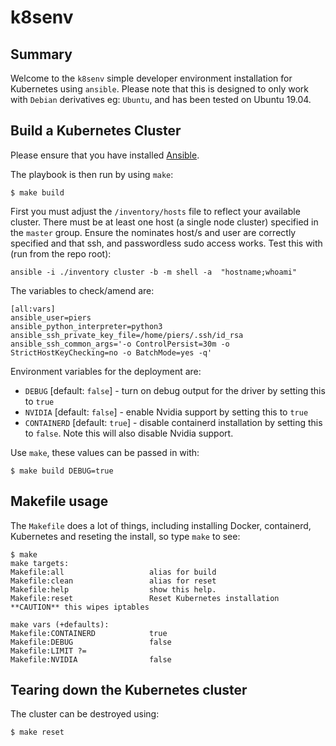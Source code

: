 # k8senv

## Summary

Welcome to the `k8senv` simple developer environment installation for Kubernetes using `ansible`.  Please note that this is designed to only work with `Debian` derivatives eg: `Ubuntu`, and has been tested on Ubuntu 19.04.

## Build a Kubernetes Cluster

Please ensure that you have installed [Ansible](https://docs.ansible.com/ansible/latest/installation_guide/intro_installation.html#installing-ansible-on-ubuntu).

The playbook is then run by using `make`:
```
$ make build
```

First you must adjust the `/inventory/hosts` file to reflect your available cluster.  There must be at least one host (a single node cluster) specified in the `master` group.  Ensure the nominates host/s and user are correctly specified and that ssh, and passwordless sudo access works.  Test this with (run from the repo root):
```
ansible -i ./inventory cluster -b -m shell -a  "hostname;whoami"
```

The variables to check/amend are:
```
[all:vars]
ansible_user=piers
ansible_python_interpreter=python3
ansible_ssh_private_key_file=/home/piers/.ssh/id_rsa
ansible_ssh_common_args='-o ControlPersist=30m -o StrictHostKeyChecking=no -o BatchMode=yes -q'
```

Environment variables for the deployment are:
* `DEBUG` [default: `false`] - turn on debug output for the driver by setting this to `true`
* `NVIDIA` [default: `false`] - enable Nvidia support by setting this to `true`
* `CONTAINERD` [default: `true`] - disable containerd installation by setting this to `false`.  Note this will also disable Nvidia support.

Use `make`, these values can be passed in with:
```
$ make build DEBUG=true
```

## Makefile usage

The `Makefile` does a lot of things, including installing Docker, containerd, Kubernetes and reseting the install, so type `make` to see:
```
$ make
make targets:
Makefile:all                   alias for build
Makefile:clean                 alias for reset
Makefile:help                  show this help.
Makefile:reset                 Reset Kubernetes installation  **CAUTION** this wipes iptables

make vars (+defaults):
Makefile:CONTAINERD            true
Makefile:DEBUG                 false
Makefile:LIMIT ?=              
Makefile:NVIDIA                false
```

## Tearing down the Kubernetes cluster

The cluster can be destroyed using:
```
$ make reset
```
